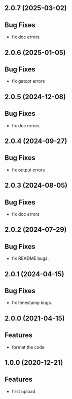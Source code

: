 ## 2.0.7 (2025-03-02)

## Bug Fixes

- fix doc errors

## 2.0.6 (2025-01-05)

## Bug Fixes

- fix getopt errors

## 2.0.5 (2024-12-08)

## Bug Fixes

- fix doc errors

## 2.0.4 (2024-09-27)

## Bug Fixes

- fix output errors

## 2.0.3 (2024-08-05)

## Bug Fixes

- fix doc errors

## 2.0.2 (2024-07-29)

## Bug Fixes

- fix README bugs.

## 2.0.1 (2024-04-15)

## Bug Fixes

- fix timestamp bugs.

## 2.0.0 (2021-04-15)

## Features

- format the code

## 1.0.0 (2020-12-21)

## Features

- first upload